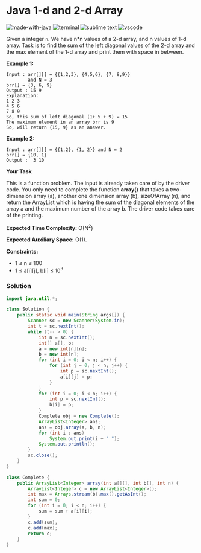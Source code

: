 # Java 1-d and 2-d Array
![made-with-java](https://img.shields.io/badge/Made%20with-Java-007396.svg)
![terminal](https://img.shields.io/badge/Windows%20Terminal-4D4D4D?logo=windows%20terminal&logoColor=white)
![sublime text](https://img.shields.io/badge/sublime_text-%23575757.svg?logo=sublime-text&logoColor=important)
![vscode](https://img.shields.io/badge/Visual_Studio_Code-0078D4?logo=visual%20studio%20code&logoColor=white)

Given a integer `n`. We have n*n values of a 2-d array, and  n values of 1-d array. Task is to find the sum of the left diagonal values of the 2-d array and the max element of the 1-d array and print them with space in between.

__Example 1:__
```
Input : arr[][] = {{1,2,3}, {4,5,6}, {7, 8,9}}
        and N = 3
brr[] = {3, 6, 9}
Output : 15 9
Explanation:
1 2 3
4 5 6
7 8 9
So, this sum of left diagonal (1+ 5 + 9) = 15
The maximum element in an array brr is 9
So, will return {15, 9} as an answer.
```
__Example 2:__
```
Input : arr[][] = {{1,2}, {1, 2}} and N = 2
brr[] = {10, 1}
Output :  3 10
```
__Your Task__

This is a function problem. The input is already taken care of by the driver code. You only need to complete the function **array()** that takes a two-dimension array (a), another one dimension array (b), sizeOfArray (n), and return the ArrayList which is having the sum of the diagonal elements of the array a and the maximum number of the array b. The driver code takes care of the printing.

**Expected Time Complexity:** O(N<sup>2</sup>)

**Expected Auxiliary Space:** O(1).

__Constraints:__
- 1 ≤ n ≤ 100
- 1 ≤ a[i][j], b[i] ≤ 10<sup>3</sup>

### Solution
```java
import java.util.*;

class Solution {
    public static void main(String args[]) {
        Scanner sc = new Scanner(System.in);
        int t = sc.nextInt();
        while (t-- > 0) {
            int n = sc.nextInt();
            int[] a[], b;
            a = new int[n][n];
            b = new int[n];
            for (int i = 0; i < n; i++) {
                for (int j = 0; j < n; j++) {
                    int p = sc.nextInt();
                    a[i][j] = p;
                }
            }
            for (int i = 0; i < n; i++) {
                int p = sc.nextInt();
                b[i] = p;
            }
            Complete obj = new Complete();
            ArrayList<Integer> ans;
            ans = obj.array(a, b, n);
            for (int i : ans)
                System.out.print(i + " ");
            System.out.println();
        }
        sc.close();
    }
}

class Complete {
    public ArrayList<Integer> array(int a[][], int b[], int n) {
        ArrayList<Integer> c = new ArrayList<Integer>();
        int max = Arrays.stream(b).max().getAsInt();
        int sum = 0;
        for (int i = 0; i < n; i++) {
            sum = sum + a[i][i];
        }
        c.add(sum);
        c.add(max);
        return c;
    }
}
```